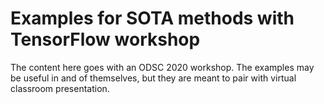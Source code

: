 # Examples for SOTA methods with TensorFlow workshop

The content here goes with an ODSC 2020 workshop. The examples may be useful in and of themselves, but they are meant to pair with virtual classroom presentation.

